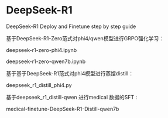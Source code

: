 # DeepSeek-R1
DeepSeek-R1 Deploy and Finetune step by step guide

基于DeepSeek-R1-Zero范式对phi4/qwen模型进行GRPO强化学习：

  deepseek-r1-zero-phi4.ipynb

  deepseek-r1-zero-qwen7b.ipynb

基于基于DeepSeek-R1范式对phi4模型进行蒸馏distill：

  deepseek_r1_distill_phi4.py

基于deepseek_r1_distill-qwen 进行medical 数据的SFT :

  medical-finetune-DeepSeek-R1-Distill-qwen7b

